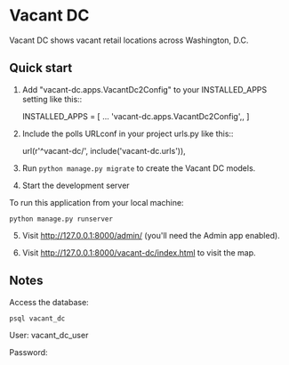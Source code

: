 # Vacant DC

Vacant DC shows vacant retail locations across Washington, D.C.

## Quick start


1. Add "vacant-dc.apps.VacantDc2Config" to your INSTALLED_APPS setting like this::

    INSTALLED_APPS = [
        ...
	    'vacant-dc.apps.VacantDc2Config',,
    ]

2. Include the polls URLconf in your project urls.py like this::

    url(r'^vacant-dc/', include('vacant-dc.urls')),

3. Run `python manage.py migrate` to create the Vacant DC models.

4. Start the development server

To run this application from your local machine:

```
python manage.py runserver
```
5. Visit http://127.0.0.1:8000/admin/
   (you'll need the Admin app enabled).

6. Visit http://127.0.0.1:8000/vacant-dc/index.html to visit the map.


## Notes

Access the database:

```
psql vacant_dc
```

User:
vacant_dc_user

Password:
